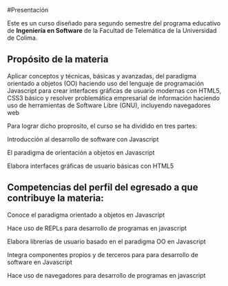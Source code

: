 #Presentación

Este es un curso diseñado para segundo semestre del programa educativo de **Ingeniería en Software**  de la Facultad de Telemática
de la Universidad de Colima.

## Propósito de la materia

Aplicar  conceptos y técnicas, básicas y avanzadas, del paradigma orientado a objetos  (OO) haciendo uso del lenguaje de programación Javascript para crear interfaces gráficas de usuario modernas con HTML5, CSS3 básico y resolver problemática empresarial de información haciendo uso de herramientas de Software Libre (GNU), incluyendo navegadores web

Para lograr dicho proprosito, el curso se ha dividido en tres partes:

Introducción al desarrollo de software con Javascript	

El paradigma de orientación a objetos en Javascript	

Elabora interfaces gráficas de usuario básicas con HTML5

## Competencias del perfil del egresado a que contribuye la materia:

Conoce el paradigma orientado a objetos en Javascript

Hace uso de REPLs para desarrollo de programas en javascript

Elabora librerías de usuario basado en el paradigma OO en Javascript

Integra componentes propios y  de terceros para para desarrollo de software en Javascript

Hace uso de navegadores para desarrollo de programas en javascript


